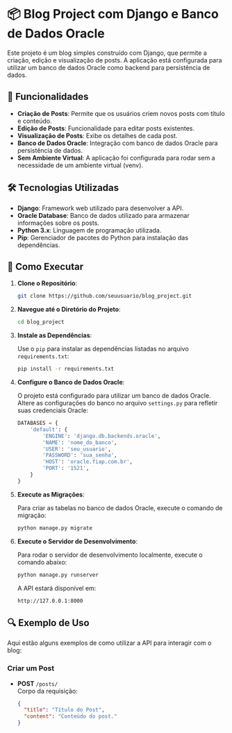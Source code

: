 # 📦 Blog Project com Django e Banco de Dados Oracle

Este projeto é um blog simples construído com Django, que permite a criação, edição e visualização de posts. A aplicação está configurada para utilizar um banco de dados Oracle como backend para persistência de dados.

## 🚀 Funcionalidades

- **Criação de Posts**: Permite que os usuários criem novos posts com título e conteúdo.
- **Edição de Posts**: Funcionalidade para editar posts existentes.
- **Visualização de Posts**: Exibe os detalhes de cada post.
- **Banco de Dados Oracle**: Integração com banco de dados Oracle para persistência de dados.
- **Sem Ambiente Virtual**: A aplicação foi configurada para rodar sem a necessidade de um ambiente virtual (venv).

## 🛠️ Tecnologias Utilizadas

- **Django**: Framework web utilizado para desenvolver a API.
- **Oracle Database**: Banco de dados utilizado para armazenar informações sobre os posts.
- **Python 3.x**: Linguagem de programação utilizada.
- **Pip**: Gerenciador de pacotes do Python para instalação das dependências.
  
## 📝 Como Executar

1. **Clone o Repositório**:

    ```bash
    git clone https://github.com/seuusuario/blog_project.git
    ```

2. **Navegue até o Diretório do Projeto**:

    ```bash
    cd blog_project
    ```

3. **Instale as Dependências**:

    Use o `pip` para instalar as dependências listadas no arquivo `requirements.txt`:

    ```bash
    pip install -r requirements.txt
    ```

4. **Configure o Banco de Dados Oracle**:

    O projeto está configurado para utilizar um banco de dados Oracle. Altere as configurações do banco no arquivo `settings.py` para refletir suas credenciais Oracle:

    ```python
    DATABASES = {
        'default': {
            'ENGINE': 'django.db.backends.oracle',
            'NAME': 'nome_do_banco',
            'USER': 'seu_usuario',
            'PASSWORD': 'sua_senha',
            'HOST': 'oracle.fiap.com.br',
            'PORT': '1521',
        }
    }
    ```

5. **Execute as Migrações**:

    Para criar as tabelas no banco de dados Oracle, execute o comando de migração:

    ```bash
    python manage.py migrate
    ```

6. **Execute o Servidor de Desenvolvimento**:

    Para rodar o servidor de desenvolvimento localmente, execute o comando abaixo:

    ```bash
    python manage.py runserver
    ```

    A API estará disponível em:

    ```http
    http://127.0.0.1:8000
    ```

## 🔍 Exemplo de Uso

Aqui estão alguns exemplos de como utilizar a API para interagir com o blog:

### Criar um Post

- **POST** `/posts/`  
  Corpo da requisição:
  ```json
  {
    "title": "Título do Post",
    "content": "Conteúdo do post."
  }

